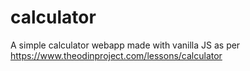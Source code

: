 # calculator
A simple calculator webapp made with  vanilla JS as per https://www.theodinproject.com/lessons/calculator
